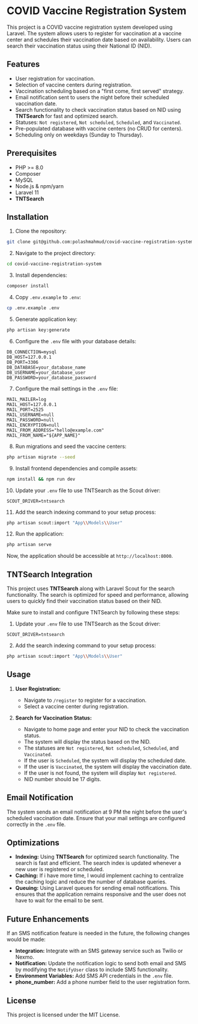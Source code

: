 # COVID Vaccine Registration System

This project is a COVID vaccine registration system developed using Laravel. The system allows users to register for
vaccination at a vaccine center and schedules their vaccination date based on availability. Users can search their
vaccination status using their National ID (NID).

## Features

- User registration for vaccination.
- Selection of vaccine centers during registration.
- Vaccination scheduling based on a "first come, first served" strategy.
- Email notification sent to users the night before their scheduled vaccination date.
- Search functionality to check vaccination status based on NID using **TNTSearch** for fast and optimized search.
- Statuses: `Not registered`, `Not scheduled`, `Scheduled`, and `Vaccinated`.
- Pre-populated database with vaccine centers (no CRUD for centers).
- Scheduling only on weekdays (Sunday to Thursday).

## Prerequisites

- PHP >= 8.0
- Composer
- MySQL
- Node.js & npm/yarn
- Laravel 11
- **TNTSearch**

## Installation

1. Clone the repository:

```bash
git clone git@github.com:polashmahmud/covid-vaccine-registration-system.git
```

2. Navigate to the project directory:

```bash
cd covid-vaccine-registration-system
```

3. Install dependencies:

```bash
composer install
```

4. Copy `.env.example` to `.env`:

```bash
cp .env.example .env
```

5. Generate application key:

```bash
php artisan key:generate
```

6. Configure the `.env` file with your database details:

```env
DB_CONNECTION=mysql
DB_HOST=127.0.0.1
DB_PORT=3306
DB_DATABASE=your_database_name
DB_USERNAME=your_database_user
DB_PASSWORD=your_database_password
```

7. Configure the mail settings in the `.env` file:

```env
MAIL_MAILER=log
MAIL_HOST=127.0.0.1
MAIL_PORT=2525
MAIL_USERNAME=null
MAIL_PASSWORD=null
MAIL_ENCRYPTION=null
MAIL_FROM_ADDRESS="hello@example.com"
MAIL_FROM_NAME="${APP_NAME}"
```

8. Run migrations and seed the vaccine centers:

```bash
php artisan migrate --seed
```

9. Install frontend dependencies and compile assets:

```bash
npm install && npm run dev
```

10. Update your `.env` file to use TNTSearch as the Scout driver:

```env
SCOUT_DRIVER=tntsearch
```

11. Add the search indexing command to your setup process:

```bash
php artisan scout:import "App\\Models\\User"
```

12. Run the application:

```bash
php artisan serve
```

Now, the application should be accessible at `http://localhost:8000`.

## TNTSearch Integration

This project uses **TNTSearch** along with Laravel Scout for the search functionality. The search is optimized for speed
and performance, allowing users to quickly find their vaccination status based on their NID.

Make sure to install and configure TNTSearch by following these steps:

1. Update your `.env` file to use TNTSearch as the Scout driver:

```env
SCOUT_DRIVER=tntsearch
```

2. Add the search indexing command to your setup process:

```bash
php artisan scout:import "App\\Models\\User"
```

## Usage

1. **User Registration:**
    - Navigate to `/register` to register for a vaccination.
    - Select a vaccine center during registration.

2. **Search for Vaccination Status:**
    - Navigate to home page and enter your NID to check the vaccination status.
    - The system will display the status based on the NID.
    - The statuses are `Not registered`, `Not scheduled`, `Scheduled`, and `Vaccinated`.
    - If the user is `Scheduled`, the system will display the scheduled date.
    - If the user is `Vaccinated`, the system will display the vaccination date.
    - If the user is not found, the system will display `Not registered`.
    - NID number should be 17 digits.

## Email Notification

The system sends an email notification at 9 PM the night before the user's scheduled vaccination date. Ensure that your
mail settings are configured correctly in the `.env` file.

## Optimizations

- **Indexing:** Using **TNTSearch** for optimized search functionality. The search is fast and efficient. The search
  index is updated whenever a new user is registered or scheduled.
- **Caching:** If i have more time, I would implement caching to centralize the caching logic and reduce the number of
  database queries.
- **Queuing:** Using Laravel queues for sending email notifications. This ensures that the application remains
  responsive and the user does not have to wait for the email to be sent.

## Future Enhancements

If an SMS notification feature is needed in the future, the following changes would be made:

- **Integration:** Integrate with an SMS gateway service such as Twilio or Nexmo.
- **Notification:** Update the notification logic to send both email and SMS by modifying the `NotifyUser` class to
  include SMS functionality.
- **Environment Variables:** Add SMS API credentials in the `.env` file.
- **phone_number:** Add a phone number field to the user registration form.

## License

This project is licensed under the MIT License.
